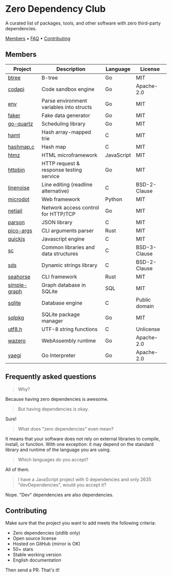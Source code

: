 # Zero Dependency Club

A curated list of packages, tools, and other software with zero third-party dependencies.

[Members](#members) • [FAQ](#frequently-asked-questions) • [Contributing](#contributing)

## Members

| Project                                                        | Description                              | Language   | License       |
| -------------------------------------------------------------- | ---------------------------------------- | ---------- | ------------- |
| [btree](https://github.com/tidwall/btree)                      | B-tree                                   | Go         | MIT           |
| [codapi](https://github.com/nalgeon/codapi)                    | Code sandbox engine                      | Go         | Apache-2.0    |
| [env](https://github.com/caarlos0/env)                         | Parse environment variables into structs | Go         | MIT           |
| [faker](https://github.com/jaswdr/faker)                       | Fake data generator                      | Go         | MIT           |
| [go-quartz](https://github.com/reugn/go-quartz)                | Scheduling library                       | Go         | MIT           |
| [hamt](https://github.com/mkirchner/hamt)                      | Hash array-mapped trie                   | C          | MIT           |
| [hashmap.c](https://github.com/tidwall/hashmap.c)              | Hash map                                 | C          | MIT           |
| [htmz](https://github.com/Kalabasa/htmz)                       | HTML microframework                      | JavaScript | MIT           |
| [httpbin](https://github.com/mccutchen/go-httpbin)             | HTTP request & response testing service  | Go         | MIT           |
| [linenoise](https://github.com/antirez/linenoise)              | Line editing (readline alternative)      | C          | BSD-2-Clause  |
| [microdot](https://github.com/miguelgrinberg/microdot)         | Web framework                            | Python     | MIT           |
| [netjail](https://github.com/stealthrocket/netjail)            | Network access control for HTTP/TCP      | Go         | MIT           |
| [parson](https://github.com/kgabis/parson)                     | JSON library                             | C          | MIT           |
| [pico-args](https://github.com/RazrFalcon/pico-args)           | CLI arguments parser                     | Rust       | MIT           |
| [quickjs](https://github.com/bellard/quickjs)                  | Javascript engine                        | C          | MIT           |
| [sc](https://github.com/tezc/sc)                               | Common libraries and data structures     | C          | BSD-3-Clause  |
| [sds](https://github.com/antirez/sds)                          | Dynamic strings library                  | C          | BSD-2-Clause  |
| [seahorse](https://github.com/ksk001100/seahorse)              | CLI framework                            | Rust       | MIT           |
| [simple-graph](https://github.com/dpapathanasiou/simple-graph) | Graph database in SQLite                 | SQL        | MIT           |
| [sqlite](https://github.com/sqlite/sqlite)                     | Database engine                          | C          | Public domain |
| [sqlpkg](https://github.com/nalgeon/sqlpkg-cli)                | SQLite package manager                   | Go         | MIT           |
| [utf8.h](https://github.com/sheredom/utf8.h)                   | UTF-8 string functions                   | C          | Unlicense     |
| [wazero](https://github.com/tetratelabs/wazero)                | WebAssembly runtime                      | Go         | Apache-2.0    |
| [yaegi](https://github.com/traefik/yaegi)                      | Go Interpreter                           | Go         | Apache-2.0    |

## Frequently asked questions

> Why?

Because having zero dependencies is awesome.

> But having dependencies is okay.

Sure!

> What does "zero dependencies" even mean?

It means that your software does not rely on external libraries to compile, install, or function. With one exception: it may depend on the standard library and runtime of the language you are using.

> Which languages do you accept?

All of them.

> I have a JavaScript project with 0 dependencies and only 2635 "devDependencies", would you accept it?

Nope. "Dev" dependencies are also dependencies.

## Contributing

Make sure that the project you want to add meets the following criteria:

-   Zero dependencies (stdlib only)
-   Open source license
-   Hosted on GitHub (mirror is OK)
-   50+ stars
-   Stable working version
-   English documentation

Then send a PR. That's it!
